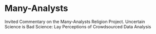 # Many-Analysts
Invited Commentary on the Many-Analysts Religion Project.   Uncertain Science is Bad Science: Lay Perceptions of Crowdsourced Data Analysis
